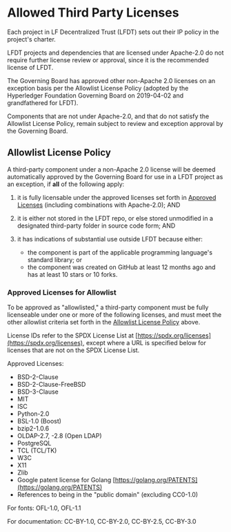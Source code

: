 [//]: # (SPDX-License-Identifier: CC-BY-4.0)

# Allowed Third Party Licenses

Each project in LF Decentralized Trust (LFDT) sets out their IP policy in the project's charter.

LFDT projects and dependencies that are licensed under Apache-2.0 do not require
further license review or approval, since it is the recommended license of LFDT.

The Governing Board has approved other non-Apache 2.0 licenses on an exception basis per the
Allowlist License Policy (adopted by the Hyperledger Foundation Governing Board on 2019-04-02
and grandfathered for LFDT).

Components that are not under Apache-2.0, and that do not satisfy the Allowlist License Policy,
remain subject to review and exception approval by the Governing Board.

## Allowlist License Policy

A third-party component under a non-Apache 2.0 license will be deemed automatically approved by
the Governing Board for use in a LFDT project as an exception, if **all** of the following apply:

1. it is fully licensable under the approved licenses set forth in [Approved Licenses] (including combinations with Apache-2.0); AND

2. it is either not stored in the LFDT repo, or else stored unmodified in a designated third-party folder in source code form; AND

3. it has indications of substantial use outside LFDT because either:

    * the component is part of the applicable programming language's standard library; or
    * the component was created on GitHub at least 12 months ago and has at least 10 stars or 10 forks.

### Approved Licenses for Allowlist

To be approved as "allowlisted," a third-party component must be fully
licenseable under one or more of the following licenses, and must meet the
other allowlist criteria set forth in the [Allowlist License Policy] above.

License IDs refer to the SPDX License List at [https://spdx.org/licenses](https://spdx.org/licenses), except
where a URL is specified below for licenses that are not on the SPDX License
List.

Approved Licenses:

 * BSD-2-Clause
 * BSD-2-Clause-FreeBSD
 * BSD-3-Clause
 * MIT
 * ISC
 * Python-2.0
 * BSL-1.0 (Boost)
 * bzip2-1.0.6
 * OLDAP-2.7, -2.8 (Open LDAP)
 * PostgreSQL
 * TCL (TCL/TK)
 * W3C
 * X11
 * Zlib
 * Google patent license for Golang [https://golang.org/PATENTS](https://golang.org/PATENTS)
 * References to being in the "public domain" (excluding CC0-1.0)

For fonts: OFL-1.0, OFL-1.1

For documentation: CC-BY-1.0, CC-BY-2.0, CC-BY-2.5, CC-BY-3.0

[Allowlist License Policy]: #allowlist-license-policy
[Approved Licenses]: #approved-licenses-for-allowlist
